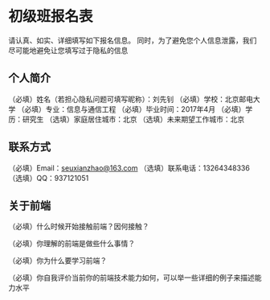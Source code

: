 # 初级班报名表

请认真、如实、详细填写如下报名信息。
同时，为了避免您个人信息泄露，我们尽可能地避免让您填写过于隐私的信息

## 个人简介

（必填）姓名（若担心隐私问题可填写昵称）：刘先钊
（必填）学校：北京邮电大学
（必填）专业：信息与通信工程
（必填）毕业时间：2017年4月
（必填）学历：研究生
（选填）家庭居住城市：北京
（选填）未来期望工作城市：北京

## 联系方式

（必填）Email：seuxianzhao@163.com
（选填）联系电话：13264348336
（选填）QQ：937121051

## 关于前端

（必填）什么时候开始接触前端？因何接触？

（必填）你理解的前端是做些什么事情？

（必填）你为什么要学习前端？

（必填）你自我评价当前你的前端技术能力如何，可以举一些详细的例子来描述能力水平

